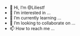 - 👋 Hi, I’m @Liliestf
- 👀 I’m interested in ...
- 🌱 I’m currently learning ...
- 💞️ I’m looking to collaborate on ...
- 📫 How to reach me ...

<!---
Liliestf/Liliestf is a ✨ special ✨ repository because its `README.md` (this file) appears on your GitHub profile.
You can click the Preview link to take a look at your changes.
--->
